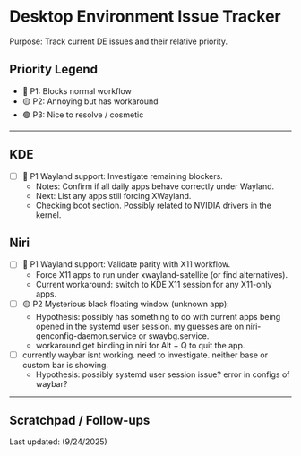 # Desktop Environment Issue Tracker

Purpose: Track current DE issues and their relative priority.

## Priority Legend

- 🔴 P1: Blocks normal workflow
- 🟡 P2: Annoying but has workaround
- 🟢 P3: Nice to resolve / cosmetic

---

## KDE

- [ ] 🔴 P1 Wayland support: Investigate remaining blockers.
  - Notes: Confirm if all daily apps behave correctly under Wayland.
  - Next: List any apps still forcing XWayland.
  - Checking boot section. Possibly related to NVIDIA drivers in the kernel.

## Niri

- [ ] 🔴 P1 Wayland support: Validate parity with X11 workflow.
  - Force X11 apps to run under xwayland-satellite (or find alternatives).
  - Current workaround: switch to KDE X11 session for any X11-only apps.
- [ ] 🟡 P2 Mysterious black floating window (unknown app):
  - Hypothesis: possibly has something to do with current apps being opened in the systemd user session. my guesses are on niri-genconfig-daemon.service or swaybg.service.
  - workaround get binding in niri for Alt + Q to quit the app.
- [ ] currently waybar isnt working. need to investigate. neither base or custom bar is showing.
  - Hypothesis: possibly systemd user session issue? error in configs of waybar?

---

## Scratchpad / Follow-ups

Last updated: (9/24/2025)
